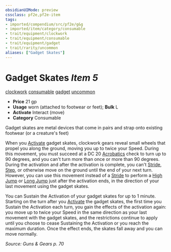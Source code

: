 ```yaml
---
obsidianUIMode: preview
cssclass: pf2e,pf2e-item
tags:
- imported/compendium/src/pf2e/g&g
- imported/item/category/consumable
- trait/equipment/clockwork
- trait/equipment/consumable
- trait/equipment/gadget
- trait/rarity/uncommon
aliases: ["Gadget Skates"]
---
```

# Gadget Skates *Item 5*  
[clockwork](clockwork-g-g.md)  [consumable](consumable.md)  [gadget](gadget-g-g.md)  [uncommon](uncommon.md)  

- **Price** 21 gp
- **Usage** worn (attached to footwear or feet); **Bulk** L
- **Activate** Interact (move)
- **Category** Consumable

Gadget skates are metal devices that come in pairs and strap onto existing footwear (or a creature's feet)

When you [Activate](activate-an-item.md) gadget skates, clockwork gears reveal small wheels that propel you along the ground, moving you up to twice your Speed. During this movement, you must succeed at a DC 20 [Acrobatics](../../skills.md#Acrobatics) check to turn up to 90 degrees, and you can't turn more than once or more than 90 degrees. During the activation and after the activation is complete, you can't [Stride](stride.md), [Step](step.md), or otherwise move on the ground until the end of your next turn. However, you can use this movement instead of a [Stride](stride.md) to perform a [High Jump](high-jump.md) or [Long Jump](long-jump.md) just after the activation ends, in the direction of your last movement using the gadget skates.

You can Sustain the Activation of your gadget skates for up to 1 minute. Starting on the turn after you [Activate](activate-an-item.md) the gadget skates, the first time you Sustain the Activation each turn, you gain the effects of the activation again: you move up to twice your Speed in the same direction as your last movement with the gadget skates, and the restrictions continue to apply until you choose to cease Sustaining the Activation or you reach the maximum duration. Once the effect ends, the skates fall away and you can move normally.

*Source: Guns & Gears p. 70*